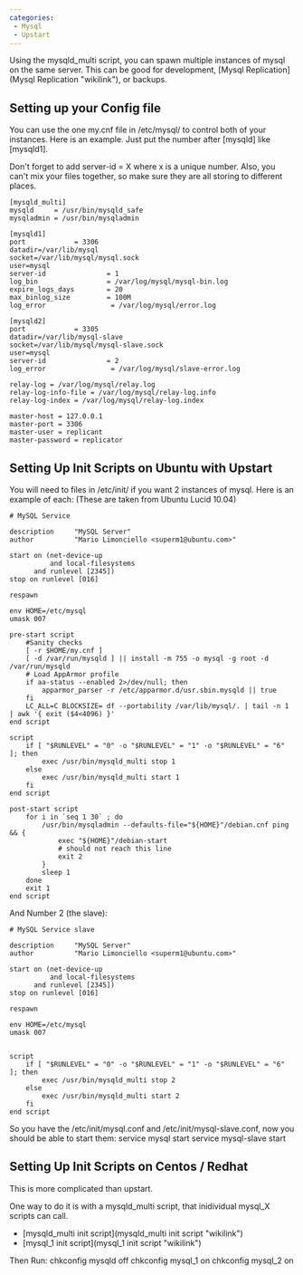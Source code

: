 ```yaml
---
categories:
 - Mysql
 - Upstart
---
```

Using the mysqld\_multi script, you can spawn multiple instances of
mysql on the same server. This can be good for development, [Mysql
Replication](Mysql Replication "wikilink"), or backups.

Setting up your Config file
---------------------------

You can use the one my.cnf file in /etc/mysql/ to control both of your
instances. Here is an example. Just put the number after [mysqld] like
[mysqld1].

Don't forget to add server-id = X where x is a unique number. Also, you
can't mix your files together, so make sure they are all storing to
different places.

    [mysqld_multi]
    mysqld     = /usr/bin/mysqld_safe
    mysqladmin = /usr/bin/mysqladmin

    [mysqld1]
    port            = 3306
    datadir=/var/lib/mysql
    socket=/var/lib/mysql/mysql.sock
    user=mysql
    server-id               = 1
    log_bin                 = /var/log/mysql/mysql-bin.log
    expire_logs_days        = 20
    max_binlog_size         = 100M
    log_error                = /var/log/mysql/error.log

    [mysqld2]
    port            = 3305
    datadir=/var/lib/mysql-slave
    socket=/var/lib/mysql/mysql-slave.sock
    user=mysql
    server-id               = 2
    log_error                = /var/log/mysql/slave-error.log

    relay-log = /var/log/mysql/relay.log
    relay-log-info-file = /var/log/mysql/relay-log.info
    relay-log-index = /var/log/mysql/relay-log.index

    master-host = 127.0.0.1
    master-port = 3306
    master-user = replicant
    master-password = replicator

Setting Up Init Scripts on Ubuntu with Upstart
----------------------------------------------

You will need to files in /etc/init/ if you want 2 instances of mysql.
Here is an example of each: (These are taken from Ubuntu Lucid 10.04)

    # MySQL Service

    description     "MySQL Server"
    author          "Mario Limonciello <superm1@ubuntu.com>"

    start on (net-device-up
              and local-filesystems
          and runlevel [2345])
    stop on runlevel [016]

    respawn

    env HOME=/etc/mysql
    umask 007

    pre-start script
        #Sanity checks
        [ -r $HOME/my.cnf ]
        [ -d /var/run/mysqld ] || install -m 755 -o mysql -g root -d /var/run/mysqld
        # Load AppArmor profile
        if aa-status --enabled 2>/dev/null; then
            apparmor_parser -r /etc/apparmor.d/usr.sbin.mysqld || true
        fi
        LC_ALL=C BLOCKSIZE= df --portability /var/lib/mysql/. | tail -n 1 | awk '{ exit ($4<4096) }'
    end script

    script
        if [ "$RUNLEVEL" = "0" -o "$RUNLEVEL" = "1" -o "$RUNLEVEL" = "6" ]; then
            exec /usr/bin/mysqld_multi stop 1
        else
            exec /usr/bin/mysqld_multi start 1
        fi
    end script

    post-start script
        for i in `seq 1 30` ; do
            /usr/bin/mysqladmin --defaults-file="${HOME}"/debian.cnf ping && {
                exec "${HOME}"/debian-start
                # should not reach this line
                exit 2
            }
            sleep 1
        done
        exit 1
    end script

And Number 2 (the slave):

    # MySQL Service slave

    description     "MySQL Server"
    author          "Mario Limonciello <superm1@ubuntu.com>"

    start on (net-device-up
              and local-filesystems
          and runlevel [2345])
    stop on runlevel [016]

    respawn

    env HOME=/etc/mysql
    umask 007


    script
        if [ "$RUNLEVEL" = "0" -o "$RUNLEVEL" = "1" -o "$RUNLEVEL" = "6" ]; then
            exec /usr/bin/mysqld_multi stop 2
        else
            exec /usr/bin/mysqld_multi start 2
        fi
    end script

So you have the /etc/init/mysql.conf and /etc/init/mysql-slave.conf, now
you should be able to start them: service mysql start service
mysql-slave start

Setting Up Init Scripts on Centos / Redhat
------------------------------------------

This is more complicated than upstart.

One way to do it is with a mysqld\_multi script, that inidividual
mysql\_X scripts can call.

-   [mysqld\_multi init script](mysqld_multi init script "wikilink")
-   [mysql\_1 init script](mysql_1 init script "wikilink")

Then Run: chkconfig mysqld off chkconfig mysql\_1 on chkconfig mysql\_2
on

